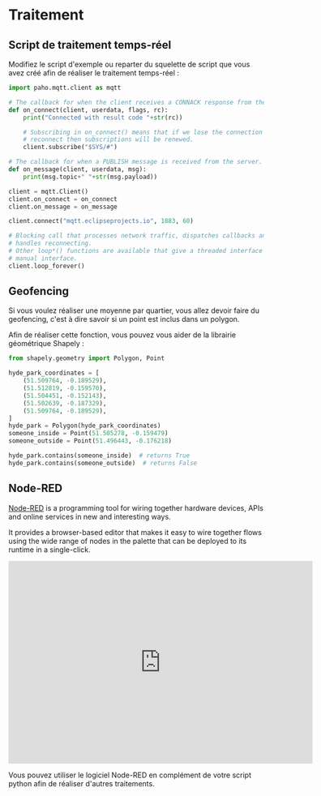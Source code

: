 # Traitement

## Script de traitement temps-réel

Modifiez le script d'exemple ou reparter du squelette de script que vous avez créé afin de réaliser le traitement temps-réel :

``` python
import paho.mqtt.client as mqtt

# The callback for when the client receives a CONNACK response from the server.
def on_connect(client, userdata, flags, rc):
    print("Connected with result code "+str(rc))

    # Subscribing in on_connect() means that if we lose the connection and
    # reconnect then subscriptions will be renewed.
    client.subscribe("$SYS/#")

# The callback for when a PUBLISH message is received from the server.
def on_message(client, userdata, msg):
    print(msg.topic+" "+str(msg.payload))

client = mqtt.Client()
client.on_connect = on_connect
client.on_message = on_message

client.connect("mqtt.eclipseprojects.io", 1883, 60)

# Blocking call that processes network traffic, dispatches callbacks and
# handles reconnecting.
# Other loop*() functions are available that give a threaded interface and a
# manual interface.
client.loop_forever()
```

## Geofencing

Si vous voulez réaliser une moyenne par quartier, vous allez devoir faire du geofencing, c'est à dire savoir si un point est inclus dans un polygon.

Afin de réaliser cette fonction, vous pouvez vous aider de la librairie géométrique Shapely :

``` python
from shapely.geometry import Polygon, Point

hyde_park_coordinates = [
    (51.509764, -0.189529),
    (51.512819, -0.159570),
    (51.504451, -0.152143),
    (51.502639, -0.187329),
    (51.509764, -0.189529),
]
hyde_park = Polygon(hyde_park_coordinates)
someone_inside = Point(51.505278, -0.159479)
someone_outside = Point(51.496443, -0.176218)

hyde_park.contains(someone_inside)  # returns True
hyde_park.contains(someone_outside)  # returns False
```

## Node-RED

[Node-RED](https://nodered.org/) is a programming tool for wiring together hardware devices, APIs and online services in new and interesting ways.

It provides a browser-based editor that makes it easy to wire together flows using the wide range of nodes in the palette that can be deployed to its runtime in a single-click.

<div class="video-wrapper">
  <iframe width="600" height="400" src="https://www.youtube.com/embed/ksGeUD26Mw0?si=z7TfqhILpUl_hobG" frameborder="0" allowfullscreen></iframe>
</div>

Vous pouvez utiliser le logiciel Node-RED en complément de votre script python afin de réaliser d'autres traitements.